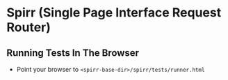 # Spirr (Single Page Interface Request Router)

## Running Tests In The Browser

+ Point your browser to `<spirr-base-dir>/spirr/tests/runner.html`